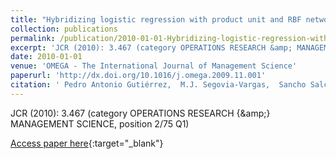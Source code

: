 ```yaml
---
title: "Hybridizing logistic regression with product unit and RBF networks for accurate detection and prediction of banking crises"
collection: publications
permalink: /publication/2010-01-01-Hybridizing-logistic-regression-with-product-unit-and-RBF-networks-for-accurate-detection-and-prediction-of-banking-crises
excerpt: 'JCR (2010): 3.467 (category OPERATIONS RESEARCH &amp; MANAGEMENT SCIENCE, position 2/75 Q1)'
date: 2010-01-01
venue: 'OMEGA - The International Journal of Management Science'
paperurl: 'http://dx.doi.org/10.1016/j.omega.2009.11.001'
citation: ' Pedro Antonio Gutiérrez,  M.J. Segovia-Vargas,  Sancho Salcedo-Sanz,  César Hervás-Martínez,  A. Sanchís,  J.A. Portilla Figueras,  Francisco Fernandez-Navarro, &quot;Hybridizing logistic regression with product unit and RBF networks for accurate detection and prediction of banking crises.&quot; OMEGA - The International Journal of Management Science, 2010.'
---
```

JCR (2010): 3.467 (category OPERATIONS RESEARCH {\&amp;} MANAGEMENT SCIENCE, position 2/75 Q1)

[Access paper here](http://dx.doi.org/10.1016/j.omega.2009.11.001){:target="_blank"}
